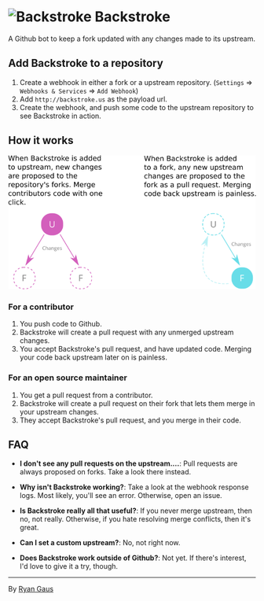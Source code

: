 ![Backstroke](https://rawgit.com/1egoman/backstroke/master/assets/logo.svg)
Backstroke
===
A Github bot to keep a fork updated with any changes made to its upstream.

## Add Backstroke to a repository
1. Create a webhook in either a fork or a upstream repository. (`Settings` => `Webhooks & Services` => `Add Webhook`)
3. Add `http://backstroke.us` as the payload url.
4. Create the webhook, and push some code to the upstream repository to see Backstroke in action.

## How it works
![How Backstroke Works](https://raw.githubusercontent.com/1egoman/backstroke/master/assets/map.png)

### For a contributor
1. You push code to Github.
2. Backstroke will create a pull request with any unmerged upstream changes.
3. You accept Backstroke's pull request, and have updated code. Merging your code back upstream later on is painless.

### For an open source maintainer
1. You get a pull request from a contributor.
2. Backstroke will create a pull request on their fork that lets them merge in
   your upstream changes.
3. They accept Backstroke's pull request, and you merge in their code.

## FAQ
- **I don't see any pull requests on the upstream....**: Pull requests are
  always proposed on forks. Take a look there instead.

- **Why isn't Backstroke working?**: Take a look at the webhook response logs. Most likely, you'll see an error. Otherwise, open an issue.

- **Is Backstroke really all that useful?**: If you never merge upstream, then no, not really. Otherwise, if you hate
resolving merge conflicts, then it's great.

- **Can I set a custom upstream?**: No, not right now. 

- **Does Backstroke work outside of Github?**: Not yet. If there's interest, I'd love to give it a try, though.

-------
By [Ryan Gaus](http://rgaus.net)
